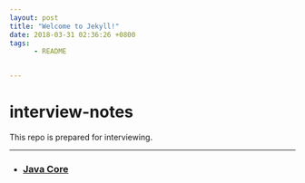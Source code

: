 ```yaml
---
layout: post
title: "Welcome to Jekyll!"
date: 2018-03-31 02:36:26 +0800
tags:
      - README


---
```




# interview-notes
This repo is prepared for interviewing.

---

- ### [Java Core][1]



[1]:/Java/JDK/README.MD
